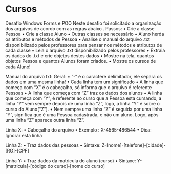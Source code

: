 # Cursos
Desafio Windows Forms e POO 
Neste desafio foi solicitado a organização dos arquivos de acordo com as regras abaixo .
Passos:
•	Crie a classe Pessoa
•	Crie a classe Aluno
•	Outras classes se necessário
•	Aluno herda os atributos e métodos de Pessoa
•	Analise o manual do arquivo .txt disponibilizado pelos professores para pensar nos métodos e atributos de cada classe
•	Leia o arquivo .txt disponibilizado pelos professores
•	Extraia os dados do .txt e crie objetos destes dados
•	Mostre na tela, quantos objetos Pessoa e quantos Alunos foram criados.
•	Mostre os cursos de cada Aluno!

Manual do arquivo txt:
Geral:
•	“-“ é o caractere delimitador, ele separa os dados em uma mesma linha!
•	Cada linha tem um significado
•	A linha que começa com “X” é o cabeçalho, só informa que o arquivo é referente Pessoas
•	A linha que começa com “Z” traz os dados dos alunos
•	A linha que começa com “Y”, é referente ao curso que a Pessoa esta cursando, a linha “Y” vem sempre depois de uma linha “Z”, 
logo, a linha “Y” é sobre o curso do Aluno(“Z”).
•	Nem sempre uma linha “Z” é seguida por uma linha “Y”, significa que é uma Pessoa cadastrada, e não um aluno. Logo, após
uma linha “Z” aparece outra linha “Z”.

Linha X:
•	Cabeçalho do arquivo
•	Exemplo : X-4565-486544
•	Dica: Ignorar esta linha

Linha Z:
•	Traz dados das pessoas
•	Sintaxe: Z-[nome]-[telefone]-[cidade]-[RG]-[CPF]

Linha Y:
•	Traz dados da matricula do aluno (curso)
•	Sintaxe: Y-[matricula]-[código do curso]-[nome do curso]
